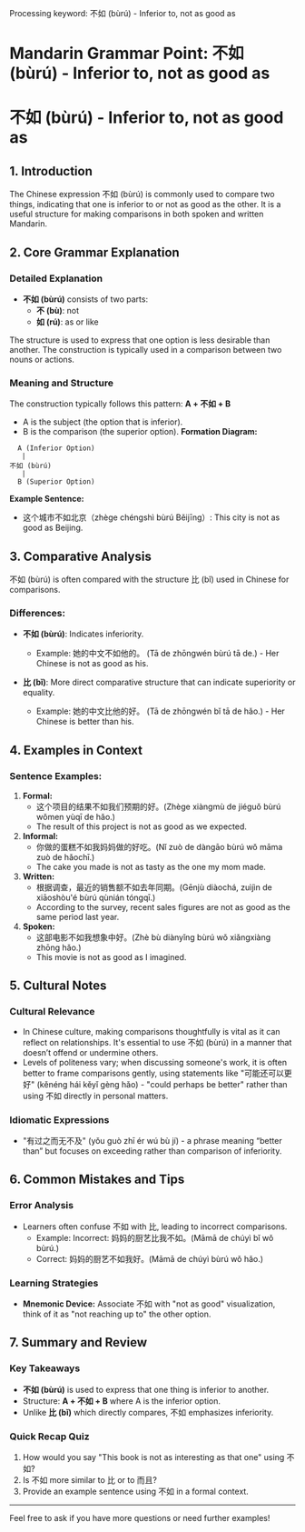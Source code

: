 Processing keyword: 不如 (bùrú) - Inferior to, not as good as
# Mandarin Grammar Point: 不如 (bùrú) - Inferior to, not as good as
# 不如 (bùrú) - Inferior to, not as good as
## 1. Introduction
The Chinese expression 不如 (bùrú) is commonly used to compare two things, indicating that one is inferior to or not as good as the other. It is a useful structure for making comparisons in both spoken and written Mandarin.
## 2. Core Grammar Explanation
### Detailed Explanation
- **不如 (bùrú)** consists of two parts:
  - **不 (bù)**: not
  - **如 (rú)**: as or like
  
The structure is used to express that one option is less desirable than another. The construction is typically used in a comparison between two nouns or actions.
### Meaning and Structure
The construction typically follows this pattern:
**A + 不如 + B**
- A is the subject (the option that is inferior).
- B is the comparison (the superior option).
**Formation Diagram:**
```
  A (Inferior Option)
   |
不如 (bùrú)
   |
  B (Superior Option)
```
**Example Sentence:**
- 这个城市不如北京（zhège chéngshì bùrú Běijīng）: This city is not as good as Beijing.
## 3. Comparative Analysis
不如 (bùrú) is often compared with the structure 比 (bǐ) used in Chinese for comparisons.
### Differences:
- **不如 (bùrú)**: Indicates inferiority.
  - Example: 她的中文不如他的。 (Tā de zhōngwén bùrú tā de.) - Her Chinese is not as good as his.
  
- **比 (bǐ)**: More direct comparative structure that can indicate superiority or equality.
  - Example: 她的中文比他的好。 (Tā de zhōngwén bǐ tā de hǎo.) - Her Chinese is better than his.
## 4. Examples in Context
### Sentence Examples:
1. **Formal:** 
   - 这个项目的结果不如我们预期的好。(Zhège xiàngmù de jiéguǒ bùrú wǒmen yùqī de hǎo.) 
   - The result of this project is not as good as we expected.
2. **Informal:** 
   - 你做的蛋糕不如我妈妈做的好吃。(Nǐ zuò de dàngāo bùrú wǒ māma zuò de hǎochī.)
   - The cake you made is not as tasty as the one my mom made.
3. **Written:** 
   - 根据调查，最近的销售额不如去年同期。(Gēnjù diàochá, zuìjìn de xiāoshòu'é bùrú qùnián tóngqī.)
   - According to the survey, recent sales figures are not as good as the same period last year.
4. **Spoken:** 
   - 这部电影不如我想象中好。(Zhè bù diànyǐng bùrú wǒ xiǎngxiàng zhōng hǎo.)
   - This movie is not as good as I imagined.
## 5. Cultural Notes
### Cultural Relevance
- In Chinese culture, making comparisons thoughtfully is vital as it can reflect on relationships. It's essential to use 不如 (bùrú) in a manner that doesn’t offend or undermine others.
- Levels of politeness vary; when discussing someone's work, it is often better to frame comparisons gently, using statements like "可能还可以更好" (kěnéng hái kěyǐ gèng hǎo) - "could perhaps be better" rather than using 不如 directly in personal matters.
### Idiomatic Expressions
- "有过之而无不及" (yǒu guò zhī ér wú bù jí) - a phrase meaning “better than” but focuses on exceeding rather than comparison of inferiority.
## 6. Common Mistakes and Tips
### Error Analysis
- Learners often confuse 不如 with 比, leading to incorrect comparisons.
  - Example: Incorrect: 妈妈的厨艺比我不如。(Māmā de chúyì bǐ wǒ bùrú.) 
  - Correct: 妈妈的厨艺不如我好。(Māmā de chúyì bùrú wǒ hǎo.)
### Learning Strategies
- **Mnemonic Device:** Associate 不如 with "not as good" visualization, think of it as "not reaching up to" the other option.
  
## 7. Summary and Review
### Key Takeaways
- **不如 (bùrú)** is used to express that one thing is inferior to another.
- Structure: **A + 不如 + B** where A is the inferior option.
- Unlike **比 (bǐ)** which directly compares, 不如 emphasizes inferiority.
### Quick Recap Quiz
1. How would you say "This book is not as interesting as that one" using 不如?
2. Is 不如 more similar to 比 or to 而且?
3. Provide an example sentence using 不如 in a formal context.
---
Feel free to ask if you have more questions or need further examples!
